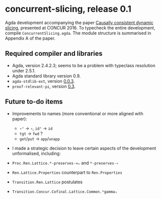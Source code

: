 # concurrent-slicing, release 0.1

Agda development accompanying the paper
[Causally consistent dynamic slicing](http://dynamicaspects.org/papers/concur16.pdf),
presented at CONCUR 2016. To typecheck the entire development, compile
`ConcurrentSlicing.agda`. The module structure is summarised in Appendix
A of the paper.

## Required compiler and libraries

* Agda, version 2.4.2.3; seems to be a problem with typeclass resolution under 2.5.1.
* Agda standard library version 0.9.
* `agda-stdlib-ext`, version [0.0.3](https://github.com/rolyp/agda-stdlib-ext/releases/tag/0.0.3).
* `proof-relevant-pi`, version [0.3](https://github.com/rolyp/proof-relevant-pi/releases/tag/0.3).

## Future to-do items

* Improvements to names (more conventional or more aligned with paper):
  * `∘ᶠ` → `∘`, `idᶠ` → `id`
  * `tgt` → `fwd` ?
  * `get`/`put` → `app`/`unapp`

* I made a strategic decision to leave certain aspects of the
development unformalised, including:

 * `Proc.Ren.Lattice.*-preserves-≃ₑ` and `*-preserves-∘`
 * `Ren.Lattice.Properties` counterpart to `Ren.Properties`
 * `Transition.Ren.Lattice` postulates
 * `Transition.Concur.Cofinal.Lattice.Common.ᴬgamma₁`
